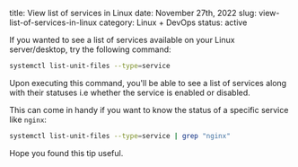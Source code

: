 title: View list of services in Linux
date: November 27th, 2022
slug: view-list-of-services-in-linux
category: Linux + DevOps
status: active

If you wanted to see a list of services available on your Linux server/desktop, try the following command:

```bash
systemctl list-unit-files --type=service
```

Upon executing this command, you'll be able to see a list of services along with their statuses i.e whether the service is enabled or disabled.

This can come in handy if you want to know the status of a specific service like `nginx`:

```bash
systemctl list-unit-files --type=service | grep "nginx"
```

Hope you found this tip useful.
